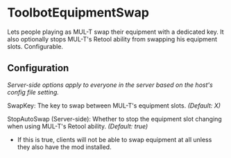 # ToolbotEquipmentSwap
Lets people playing as MUL-T swap their equipment with a dedicated key. It also optionally stops MUL-T's Retool ability from swapping his equipment slots. Configurable.
## Configuration
*Server-side options apply to everyone in the server based on the host's config file setting.*

SwapKey: The key to swap between MUL-T's equipment slots. *(Default: X)*

StopAutoSwap (Server-side): Whether to stop the equipment slot changing when using MUL-T's Retool ability. *(Default: true)*
- If this is true, clients will not be able to swap equipment at all unless they also have the mod installed.
